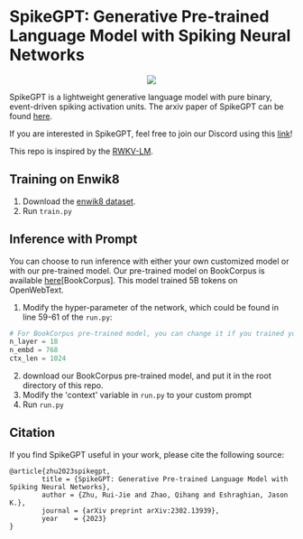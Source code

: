 # SpikeGPT: Generative Pre-trained Language Model with Spiking Neural Networks

<p align="center" float="center">
  <img src="https://github.com/ridgerchu/SpikeGPT/blob/master/static/spikegpt.png"/>
</p>

SpikeGPT is a lightweight generative language model with pure binary, event-driven spiking activation units. The arxiv paper of SpikeGPT can be found [here](https://arxiv.org/abs/2302.13939).

If you are interested in SpikeGPT, feel free to join our Discord using this [link](https://discord.gg/gdUpuTJ6QZ)!

This repo is inspired by the [RWKV-LM](https://github.com/BlinkDL/RWKV-LM).

## Training on Enwik8

1. Download the [enwik8 dataset](https://data.deepai.org/enwik8.zip).
2. Run `train.py`

## Inference with Prompt

You can choose to run inference with either your own customized model or with our pre-trained model. Our pre-trained model on BookCorpus is available [here]([https://huggingface.co/ridger/SpikeGPT-BookCorpus/blob/main/BookCorpus-SpikeGPT.pth](https://huggingface.co/ridger/SpikeGPT-OpenWebText-216M))[BookCorpus]. This model trained 5B tokens on OpenWebText. 

1. Modify the hyper-parameter of the network, which could be found in line 59-61 of the `run.py`:
```python
# For BookCorpus pre-trained model, you can change it if you trained your own model.
n_layer = 18
n_embd = 768
ctx_len = 1024
```
2. download our BookCorpus pre-trained model, and put it in the root directory of this repo.
3. Modify the  'context' variable in `run.py` to your custom prompt
4. Run `run.py`



## Citation


If you find SpikeGPT useful in your work, please cite the following source:

```
@article{zhu2023spikegpt,
        title = {SpikeGPT: Generative Pre-trained Language Model with Spiking Neural Networks},
        author = {Zhu, Rui-Jie and Zhao, Qihang and Eshraghian, Jason K.},
        journal = {arXiv preprint arXiv:2302.13939},
        year    = {2023}
}
```
